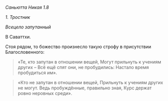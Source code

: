 *Саньютта Никая 1\.8*

*1\. Тростник*

*Всецело запутанный*

В Саваттхи\.

Стоя рядом, то божество произнесло такую строфу в присутствии Благословенного:

> «Те, кто запутан в отношении вещей,
> Могут прильнуть к учениям других –
> Всё ещё спят они, не пробудились:
> Настало время пробудиться им»\.

> «Кто не запутан в отношении вещей,
> Прильнуть к учениям других не могут\.
> Ведь пробуждённые, правильно зная,
> Курс держат ровно неровных среди»\.
